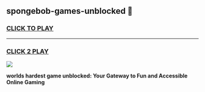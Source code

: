 
## spongebob-games-unblocked 👋
<h3>
<a href="https://premium.freeplayer.one?title=spongebob-games-unblocked&ref=14F">CLICK TO PLAY</a></h3>
<hr>

<h3>
<a href="https://premium.freeplayer.one?title=spongebob-games-unblocked&ref=14F">CLICK 2 PLAY</a>
  
</h3>

<a href="https://premium.freeplayer.one?title=spongebob-games-unblocked&ref=12F/"><img src="https://clearcache.store/games.png"></a>


**worlds hardest game unblocked: Your Gateway to Fun and Accessible Online Gaming**
